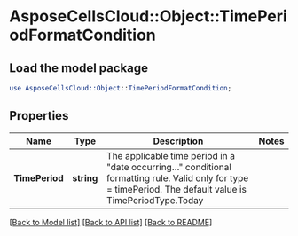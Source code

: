 # AsposeCellsCloud::Object::TimePeriodFormatCondition 

## Load the model package
```perl
use AsposeCellsCloud::Object::TimePeriodFormatCondition;
```

## Properties
Name | Type | Description | Notes
------------ | ------------- | ------------- | -------------
**TimePeriod** | **string** | The applicable time period in a "date occurring…" conditional formatting                rule. Valid only for type = timePeriod.  The default value is TimePeriodType.Today |  

[[Back to Model list]](../README.md#documentation-for-models) [[Back to API list]](../README.md#documentation-for-api-endpoints) [[Back to README]](../README.md)

